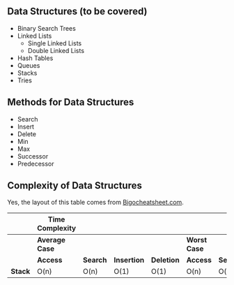 ## Data Structures (to be covered)
* Binary Search Trees
* Linked Lists
  * Single Linked Lists
  * Double Linked Lists
* Hash Tables
* Queues
* Stacks
* Tries

## Methods for Data Structures
* Search
* Insert
* Delete
* Min
* Max
* Successor
* Predecessor

## Complexity of Data Structures

Yes, the layout of this table comes from [Bigocheatsheet.com](http://www.bigocheatsheet.com).

|           | Time Complexity  |            |               |              |                  |            |               |              | Space Complexity |
| --------- | ---------------- | ---------- | ------------- | ------------ | ---------------- | ---------- | ------------- | ------------ | ---------------- |
|           | **Average Case** |            |               |              | **Worst Case**   |            |               |              | **Worst**        |
|           | **Access**       | **Search** | **Insertion** | **Deletion** | **Access**       | **Search** | **Insertion** | **Deletion** |                  |
| **Stack** | O(n)             | O(n)       | O(1)          | O(1)         | O(n)             | O(n)       | O(1)          | O(1)         | O(n)             |
